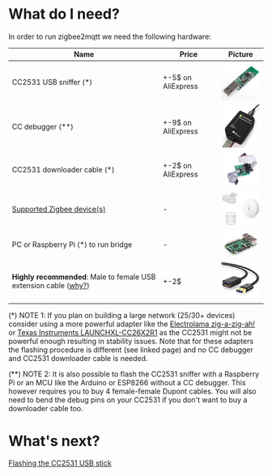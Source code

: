 ---
---
# What do I need?
In order to run zigbee2mqtt we need the following hardware:

| Name | Price | Picture |
| ------------- | ------------- | ------------- |
| CC2531 USB sniffer (*) | +-5$ on AliExpress | ![CC2531 USB sniffer](../images/cc2531.jpg) |
| CC debugger (**) | +-9$ on AliExpress | ![CC debugger](../images/cc_debugger.jpg) |
| CC2531 downloader cable  (*) | +-2$ on AliExpress | ![Downloader cable CC2531](../images/downloader_cable.png) |
| [Supported Zigbee device(s)](../information/supported_devices.md) | - | ![Zigbee devices](../images/xiaomi_sensors.jpg) |
| PC or Raspberry Pi (*) to run bridge | - | ![Raspberry Pi](../images/pi.jpg) |
| **Highly recommended**: Male to female USB extension cable ([why?](../how_tos/how_to_improve_network_range.md)) | +-2$ | ![USB extension cable](../images/usb_extension_cable.jpg) |


(*) NOTE 1: If you plan on building a large network (25/30+ devices) consider using a more powerful adapter like the [Electrolama zig-a-zig-ah!](../information/supported_adapters#electrolama-zig-a-zig-ah-zzh) or [Texas Instruments LAUNCHXL-CC26X2R1](../information/supported_adapters#texas-instruments-launchxl-cc26x2r1) as the CC2531 might not be powerful enough resulting in stability issues. Note that for these adapters the flashing procedure is different (see linked page) and no CC debugger and CC2531 downloader cable is needed.

(**) NOTE 2: It is also possible to flash the CC2531 sniffer with a Raspberry Pi or an MCU like the Arduino or ESP8266 without a CC debugger. This however requires you to buy 4 female-female Dupont cables. You will also need to bend the debug pins on your CC2531 if you don't want to buy a downloader cable too.

# What's next?
[Flashing the CC2531 USB stick](flashing_the_cc2531.md)
